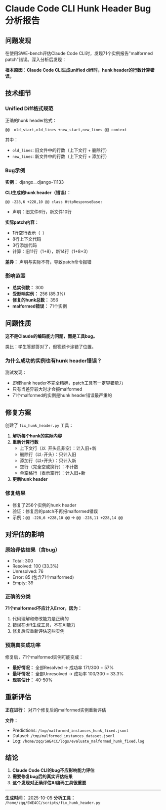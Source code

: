 # Claude Code CLI Hunk Header Bug 分析报告

## 问题发现

在使用SWE-bench评估Claude Code CLI时，发现71个实例报告"malformed patch"错误。深入分析后发现：

**根本原因：Claude Code CLI生成unified diff时，hunk header的行数计算错误。**

## 技术细节

### Unified Diff格式规范

正确的hunk header格式：
```
@@ -old_start,old_lines +new_start,new_lines @@ context
```

其中：
- `old_lines`: 旧文件中的行数（上下文行 + 删除行）
- `new_lines`: 新文件中的行数（上下文行 + 添加行）

### Bug示例

**实例：** django__django-11133

**CLI生成的hunk header（错误）：**
```
@@ -228,6 +228,10 @@ class HttpResponseBase:
```
- 声明：旧文件6行，新文件10行

**实际patch内容：**
- 1行空行表示（` `）
- 8行上下文代码
- 3行添加代码
- 计算：旧11行（1+8），新14行（1+8+3）

**差异：** 声明与实际不符，导致patch命令报错

### 影响范围

- **总实例数：** 300
- **受影响实例：** 256 (85.3%)
- **修复的hunk总数：** 356
- **malformed错误：** 71个实例

## 问题性质

**这不是Claude的编码能力问题，而是工具bug。**

类比：学生答题答对了，但答题卡涂错了位置。

### 为什么成功的实例也有hunk header错误？

测试发现：
- 即使hunk header不完全精确，patch工具有一定容错能力
- 只有当差异较大时才会报malformed
- 71个malformed的实例是hunk header错误最严重的

## 修复方案

创建了 `fix_hunk_header.py` 工具：

1. **解析每个hunk的实际内容**
2. **重新计算行数**
   - 上下文行（以` `开头且非空）：计入旧+新
   - 删除行（以`-`开头）：只计入旧
   - 添加行（以`+`开头）：只计入新
   - 空行（完全空或换行）：不计数
   - 单空格行（表示空行）：计入旧+新
3. **更新hunk header**

### 修复结果

- 修复了256个实例的hunk header
- 验证：修复后的patch不再报malformed错误
- 示例：`@@ -228,6 +228,10 @@` → `@@ -228,11 +228,14 @@`

## 对评估的影响

### 原始评估结果（含bug）
- Total: 300
- Resolved: 100 (33.3%)
- Unresolved: 76
- Error: 85 (包含71个malformed)
- Empty: 39

### 正确的分类

**71个malformed不应计入Error，因为：**
1. 代码理解和修改能力是正确的
2. 错误在diff生成工具，不在AI能力
3. 修复后应重新评估这些实例

### 预期真实成功率

修复后，71个malformed实例可能变成：
- **最好情况：** 全部Resolved → 成功率 171/300 = 57%
- **最坏情况：** 全部Unresolved → 成功率 100/300 = 33.3%
- **现实估计：** 40-50%

## 重新评估

**正在进行：** 对71个修复后的malformed实例重新评估

**文件：**
- Predictions: `/tmp/malformed_instances_hunk_fixed.jsonl`
- Dataset: `/tmp/malformed_instances_dataset.jsonl`
- Log: `/home/zqq/SWE4CC/logs/evaluate_malformed_hunk_fixed.log`

## 结论

1. **Claude Code CLI的bug不应影响能力评估**
2. **需要修复bug后的真实评估结果**
3. **这个发现对正确评估AI编码工具很重要**

---

**生成时间：** 2025-10-05
**分析工具：** `/home/zqq/SWE4CC/scripts/fix_hunk_header.py`
